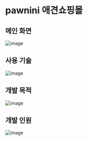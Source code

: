 # pawnini 애견쇼핑몰
## 메인 화면

![image](https://user-images.githubusercontent.com/55141334/124081208-36839d00-da86-11eb-9112-6b77f9ea13b2.png)


## 사용 기술

![image](https://user-images.githubusercontent.com/55141334/124080991-f3292e80-da85-11eb-8224-ea5b5ba3197b.png)

## 개발 목적

![image](https://user-images.githubusercontent.com/55141334/124081108-1653de00-da86-11eb-9c37-a44b37642b18.png)

## 개발 인원

![image](https://user-images.githubusercontent.com/55141334/124081334-603cc400-da86-11eb-8f3d-5a3877c45dc3.png)

